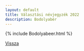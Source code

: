 ```yaml
---
layout: default
title: Választási névjegyzék 2022
description: Bodolyabér
---
```


{% include Bodolyabeer.html %}

[Vissza](./)
